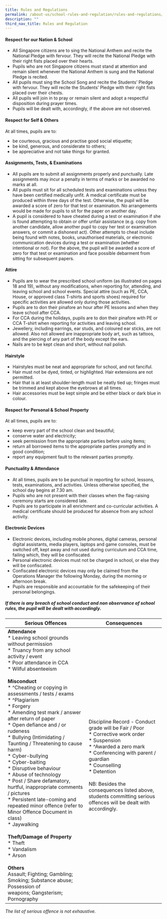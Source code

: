 ```yaml
---
title: Rules and Regulations
permalink: /about-us/school-rules-and-regulation/rules-and-regulations/
description: ""
third_nav_title: Rules and Regulation
---
```

#### Respect for our Nation &amp; School

*   All Singapore citizens are to sing the National Anthem and recite the National Pledge with fervour. They will recite the National Pledge with their right fists placed over their hearts.
*   Pupils who are not Singapore citizens must stand at attention and remain silent whenever the National Anthem is sung and the National Pledge is recited.
*   All pupils must sing the School Song and recite the Students’ Pledge with fervour. They will recite the Students’ Pledge with their right fists placed over their chests.
*   All pupils will join in to pray or remain silent and adopt a respectful disposition during prayer times.
*   Pupils will be dealt with, accordingly, if the above are not observed.

#### Respect for Self &amp; Others

At all times, pupils are to:

*   be courteous, gracious and practise good social etiquette;
*   be kind, generous, and considerate to others;
*   be appreciative and not take things for granted.

#### Assignments, Tests, &amp; Examinations

*   All pupils are to submit all assignments properly and punctually. Late assignments may incur a penalty in terms of marks or be awarded no marks at all.
*   All pupils must sit for all scheduled tests and examinations unless they have been certified medically unfit. A medical certificate must be produced within three days of the test. Otherwise, the pupil will be awarded a score of zero for that test or examination. No arrangements would be made for pupils to sit for the paper on another day.
*   A pupil is considered to have cheated during a test or examination if she is found attempting to obtain or offer unfair assistance (e.g. copy from another candidate, allow another pupil to copy her test or examination answers, or commit a dishonest act). Other attempts to cheat include being found with notes, books, unauthorised materials, or electronic communication devices during a test or examination (whether intentional or not). For the above, the pupil will be awarded a score of zero for that test or examination and face possible debarment from sitting for subsequent papers.

#### Attire

*   Pupils are to wear the prescribed school uniform (as illustrated on pages 18 and 19), without any modifications, when reporting for, attending, and leaving school and school events. Special attire (such as PE, CCA, House, or approved class T-shirts and sports shoes) required for specific activities are allowed only during those activities.
*   Pupils are to don their pinafore an hour after PE lessons and when they leave school after CCA.
*   For CCA during the holidays, pupils are to don their pinafore with PE or CCA T-shirt when reporting for activities and leaving school.
*   Jewellery, including earrings, ear studs, and coloured ear sticks, are not allowed. Also not allowed are inappropriate body art, such as tattoos, and the piercing of any part of the body except the ears.
*   Nails are to be kept clean and short, without nail polish.

#### Hairstyle

*   Hairstyles must be neat and appropriate for school, and not fanciful.
*   Hair must not be dyed, tinted, or highlighted. Hair extensions are not permitted.
*   Hair that is at least shoulder-length must be neatly tied up; fringes must be trimmed and kept above the eyebrows at all times.
*   Hair accessories must be kept simple and be either black or dark blue in colour.

#### Respect for Personal &amp; School Property

At all times, pupils are to:

*   keep every part of the school clean and beautiful;
*   conserve water and electricity;
*   seek permission from the appropriate parties before using items;
*   return all borrowed items to the appropriate parties promptly and in good condition;
*   report any equipment fault to the relevant parties promptly.

#### Punctuality &amp; Attendance

*   At all times, pupils are to be punctual in reporting for school, lessons, tests, examinations, and activities. Unless otherwise specified, the school day begins at 7.30 am.
*   Pupils who are not present with their classes when the flag-raising ceremony starts are considered late.
*   Pupils are to participate in all enrichment and co-curricular activities. A medical certificate should be produced for absence from any school activity.

#### Electronic Devices

*   Electronic devices, including mobile phones, digital cameras, personal digital assistants, media players, laptops and game consoles, must be switched off, kept away and not used during curriculum and CCA time, failing which, they will be confiscated.
*   Personal electronic devices must not be charged in school, or else they will be confiscated.
*   Confiscated electronic devices may only be claimed from the Operations Manager the following Monday, during the morning or afternoon break.
*   Pupils are responsible and accountable for the safekeeping of their personal belongings.

##### **If there is any breach of school conduct and non observance of school rules, the pupil will be dealt with accordingly.**

| Serious Offences | Consequences |
| -------- | -------- |
| **Attendance**<br>* Leaving school grounds without permission<br>* Truancy from any school activity / event<br>* Poor attendance in CCA<br>* Wilful absenteeism<br><br>**Misconduct**<br>* ^Cheating or copying in assessments /&nbsp;tests / exams<br>* ^Plagiarism<br>* Forgery<br>* Amending test mark /&nbsp;answer after return of paper<br>* Open defiance and / or rudeness<br>* Bullying (Intimidating / Taunting / Threatening to cause harm)<br>* Cyber-bullying<br>* Cyber-baiting<br>* Disruptive behaviour<br>* Abuse of technology<br>* Post / Share defamatory, hurtful, inappropriate comments / pictures<br>* Persistent late-coming and repeated minor&nbsp;offence (refer to Minor Offence Document in class)<br>* Jaywalking<br><br>**Theft/Damage of Property**<br>* Theft<br>* Vandalism<br>* Arson<br><br>**Others**<br>Assault; Fighting; Gambling; Smoking;&nbsp;Substance abuse; Possession of weapons;&nbsp;Gangsterism; Pornography | Discipline Record -&nbsp;Conduct grade will be Fair / Poor<br>* Corrective work order<br>* Suspension<br>* ^Awarded a zero mark<br>* Conferencing with parent / guardian<br>* Counselling<br>* Detention<br><br>NB: Besides the consequences listed above, students&nbsp;committing serious offences will be dealt&nbsp;with accordingly. |

*The list of serious offence is not exhaustive.*